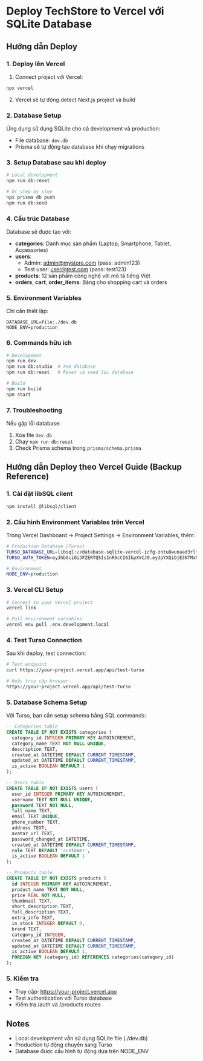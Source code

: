 # Deploy TechStore to Vercel với SQLite Database

## Hướng dẫn Deploy

### 1. Deploy lên Vercel

1. Connect project với Vercel:
```bash
npx vercel
```

2. Vercel sẽ tự động detect Next.js project và build

### 2. Database Setup

Ứng dụng sử dụng SQLite cho cả development và production:
- File database: `dev.db`
- Prisma sẽ tự động tạo database khi chạy migrations

### 3. Setup Database sau khi deploy

```bash
# Local development
npm run db:reset

# Or step by step
npx prisma db push
npm run db:seed
```

### 4. Cấu trúc Database

Database sẽ được tạo với:
- **categories**: Danh mục sản phẩm (Laptop, Smartphone, Tablet, Accessories)
- **users**: 
  - Admin: admin@mystore.com (pass: admin123)
  - Test user: user@test.com (pass: test123)
- **products**: 12 sản phẩm công nghệ với mô tả tiếng Việt
- **orders**, **cart**, **order_items**: Bảng cho shopping cart và orders

### 5. Environment Variables

Chỉ cần thiết lập:
```
DATABASE_URL=file:./dev.db
NODE_ENV=production
```

### 6. Commands hữu ích

```bash
# Development
npm run dev
npm run db:studio  # Xem database
npm run db:reset   # Reset và seed lại database

# Build
npm run build
npm start
```

### 7. Troubleshooting

Nếu gặp lỗi database:
1. Xóa file `dev.db` 
2. Chạy `npm run db:reset`
3. Check Prisma schema trong `prisma/schema.prisma`

## Hướng dẫn Deploy theo Vercel Guide (Backup Reference)

### 1. Cài đặt libSQL client
```bash
npm install @libsql/client
```

### 2. Cấu hình Environment Variables trên Vercel

Trong Vercel Dashboard → Project Settings → Environment Variables, thêm:

```bash
# Production Database (Turso)
TURSO_DATABASE_URL=libsql://database-sqlite-vercel-icfg-zntu8wunaad3rltasca5vlay.aws-ap-northeast-1.turso.io
TURSO_AUTH_TOKEN=eyJhbGciOiJFZERTQSIsInR5cCI6IkpXVCJ9.eyJpYXQiOjE3NTMxNDM2MDcsImlkIjoiNzk2ZDEwMjgtMWFlZC00YmUyLTg1MTEtZjY5ZmNmMGNmMjljIiwicmlkIjoiOGQzZTgxNWMtZGI1YS00MDYwLWE0YWQtMWMyZjgxODY3NjRkIn0._md1p8BURxfl9xF13sbwlO73OSf3lEII1vAInVaHRfv_fC_NtES1YC6tlsyP_E1evdO8X8IL64Y1Kidw3HwmDw

# Environment
NODE_ENV=production
```

### 3. Vercel CLI Setup
```bash
# Connect to your Vercel project
vercel link

# Pull environment variables
vercel env pull .env.development.local
```

### 4. Test Turso Connection

Sau khi deploy, test connection:
```bash
# Test endpoint
curl https://your-project.vercel.app/api/test-turso

# Hoặc truy cập browser
https://your-project.vercel.app/api/test-turso
```

### 5. Database Schema Setup

Với Turso, bạn cần setup schema bằng SQL commands:

```sql
-- Categories table
CREATE TABLE IF NOT EXISTS categories (
  category_id INTEGER PRIMARY KEY AUTOINCREMENT,
  category_name TEXT NOT NULL UNIQUE,
  description TEXT,
  created_at DATETIME DEFAULT CURRENT_TIMESTAMP,
  updated_at DATETIME DEFAULT CURRENT_TIMESTAMP,
  is_active BOOLEAN DEFAULT 1
);

-- Users table  
CREATE TABLE IF NOT EXISTS users (
  user_id INTEGER PRIMARY KEY AUTOINCREMENT,
  username TEXT NOT NULL UNIQUE,
  password TEXT NOT NULL,
  full_name TEXT,
  email TEXT UNIQUE,
  phone_number TEXT,
  address TEXT,
  avatar_url TEXT,
  password_changed_at DATETIME,
  created_at DATETIME DEFAULT CURRENT_TIMESTAMP,
  role TEXT DEFAULT 'customer',
  is_active BOOLEAN DEFAULT 1
);

-- Products table
CREATE TABLE IF NOT EXISTS products (
  id INTEGER PRIMARY KEY AUTOINCREMENT,
  product_name TEXT NOT NULL,
  price REAL NOT NULL,
  thumbnail TEXT,
  short_description TEXT,
  full_description TEXT,
  extra_info TEXT,
  in_stock INTEGER DEFAULT 0,
  brand TEXT,
  category_id INTEGER,
  created_at DATETIME DEFAULT CURRENT_TIMESTAMP,
  updated_at DATETIME DEFAULT CURRENT_TIMESTAMP,
  is_active BOOLEAN DEFAULT 1,
  FOREIGN KEY (category_id) REFERENCES categories(category_id)
);
```

### 5. Kiểm tra

- Truy cập: https://your-project.vercel.app
- Test authentication với Turso database
- Kiểm tra /auth và /products routes

## Notes

- Local development vẫn sử dụng SQLite file (./dev.db)
- Production tự động chuyển sang Turso
- Database được cấu hình tự động dựa trên NODE_ENV
